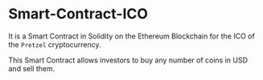 # Smart-Contract-ICO

It is a Smart Contract in Solidity on the Ethereum Blockchain for the ICO of the `Pretzel` cryptocurrency.

This Smart Contract allows investors to buy any number of coins in USD and sell them.
